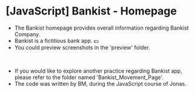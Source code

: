 # [JavaScript] Bankist - Homepage

- The Bankist homepage provides overall information regarding Bankist Company.
- Bankist is a fictitious bank app. 💵
- You could preview screenshots in the 'preview' folder.
<br/>

- If you would like to explore another practice regarding Bankist app, please refer to the folder named 'Bankist_Movement_Page'.
- The code was written by BM, during the JavaScript course of Jonas.
